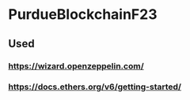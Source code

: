 # PurdueBlockchainF23

## Used
### https://wizard.openzeppelin.com/
### https://docs.ethers.org/v6/getting-started/

